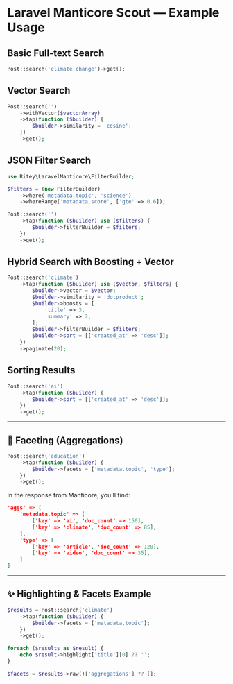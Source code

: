 # Laravel Manticore Scout — Example Usage

## Basic Full-text Search

```php
Post::search('climate change')->get();
```

## Vector Search

```php
Post::search('')
    ->withVector($vectorArray)
    ->tap(function ($builder) {
        $builder->similarity = 'cosine';
    })
    ->get();
```

## JSON Filter Search

```php
use Ritey\LaravelManticore\FilterBuilder;

$filters = (new FilterBuilder)
    ->where('metadata.topic', 'science')
    ->whereRange('metadata.score', ['gte' => 0.6]);

Post::search('')
    ->tap(function ($builder) use ($filters) {
        $builder->filterBuilder = $filters;
    })
    ->get();
```

## Hybrid Search with Boosting + Vector

```php
Post::search('climate')
    ->tap(function ($builder) use ($vector, $filters) {
        $builder->vector = $vector;
        $builder->similarity = 'dotproduct';
        $builder->boosts = [
            'title' => 3,
            'summary' => 2,
        ];
        $builder->filterBuilder = $filters;
        $builder->sort = [['created_at' => 'desc']];
    })
    ->paginate(20);
```

## Sorting Results

```php
Post::search('ai')
    ->tap(function ($builder) {
        $builder->sort = [['created_at' => 'desc']];
    })
    ->get();
```


---

## 🧩 Faceting (Aggregations)

```php
Post::search('education')
    ->tap(function ($builder) {
        $builder->facets = ['metadata.topic', 'type'];
    })
    ->get();
```

In the response from Manticore, you’ll find:

```json
'aggs' => [
    'metadata.topic' => [
        ['key' => 'ai', 'doc_count' => 150],
        ['key' => 'climate', 'doc_count' => 85],
    ],
    'type' => [
        ['key' => 'article', 'doc_count' => 120],
        ['key' => 'video', 'doc_count' => 35],
    ]
]
```


---

## ✨ Highlighting & Facets Example

```php
$results = Post::search('climate')
    ->tap(function ($builder) {
        $builder->facets = ['metadata.topic'];
    })
    ->get();

foreach ($results as $result) {
    echo $result->highlight['title'][0] ?? '';
}

$facets = $results->raw()['aggregations'] ?? [];
```
